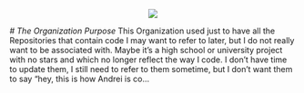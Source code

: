 <!-- ## Hi there 👋 -->
<p align="center">
  <img src="https://user-images.githubusercontent.com/51924990/190669085-d4cacde3-556e-400e-b72f-27b2b0093c7d.png" />
</p>

*# The Organization Purpose*
This Organization used just to have all the Repositories that contain code I may want to refer to later, but I do not really want to be associated with. Maybe it’s a high school or university project with no stars and which no longer reflect the way I code. I don’t have time to update them, I still need to refer to them sometime, but I don’t want them to say “hey, this is how Andrei is co…
<!--
# Announcements 
![download](https://user-images.githubusercontent.com/51924990/190669085-d4cacde3-556e-400e-b72f-27b2b0093c7d.png)
**Here are some ideas to get you started:**

🙋‍♀️ A short introduction - what is your organization all about?
🌈 Contribution guidelines - how can the community get involved?
👩‍💻 Useful resources - where can the community find your docs? Is there anything else the community should know?
🍿 Fun facts - what does your team eat for breakfast?
🧙 Remember, you can do mighty things with the power of [Markdown](https://docs.github.com/github/writing-on-github/getting-started-with-writing-and-formatting-on-github/basic-writing-and-formatting-syntax)
-->
